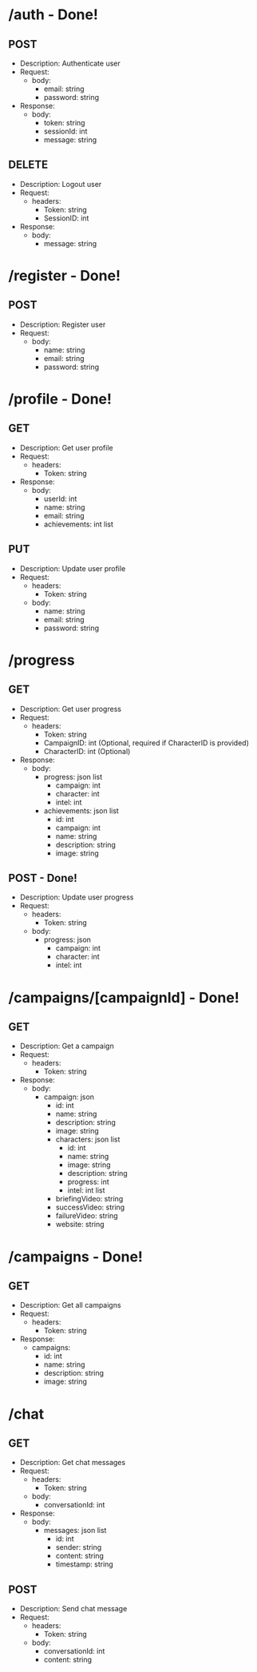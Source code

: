# /auth - Done!
## POST
- Description: Authenticate user
- Request:
    - body:
        - email: string
        - password: string
- Response:
    - body:
        - token: string
        - sessionId: int
        - message: string

## DELETE
- Description: Logout user
- Request:
    - headers:
        - Token: string
        - SessionID: int
- Response:
    - body:
        - message: string

# /register - Done!
## POST
- Description: Register user
- Request:
    - body:
        - name: string
        - email: string
        - password: string

# /profile - Done!
## GET
- Description: Get user profile
- Request:
    - headers:
        - Token: string
- Response:
    - body:
        - userId: int
        - name: string
        - email: string
        - achievements: int list

## PUT
- Description: Update user profile
- Request:
    - headers:
        - Token: string
    - body:
        - name: string
        - email: string
        - password: string

# /progress
## GET
- Description: Get user progress
- Request:
    - headers:
        - Token: string
        - CampaignID: int (Optional, required if CharacterID is provided)
        - CharacterID: int (Optional)
- Response:
    - body:
        - progress: json list
            - campaign: int
            - character: int
            - intel: int
        - achievements: json list
            - id: int
            - campaign: int
            - name: string
            - description: string
            - image: string

## POST - Done!
- Description: Update user progress
- Request:
    - headers:
        - Token: string
    - body:
        - progress: json
            - campaign: int
            - character: int
            - intel: int

# /campaigns/[campaignId] - Done!
## GET
- Description: Get a campaign
- Request:
    - headers:
        - Token: string
- Response:
    - body:
        - campaign: json
            - id: int
            - name: string
            - description: string
            - image: string
            - characters: json list
                - id: int
                - name: string
                - image: string
                - description: string
                - progress: int
                - intel: int list
            - briefingVideo: string
            - successVideo: string
            - failureVideo: string
            - website: string

# /campaigns - Done!
## GET
- Description: Get all campaigns
- Request:
    - headers:
        - Token: string
- Response:
    - campaigns:
        - id: int
        - name: string
        - description: string
        - image: string

# /chat
## GET
- Description: Get chat messages
- Request:
    - headers:
        - Token: string
    - body:
        - conversationId: int
- Response:
    - body:
        - messages: json list
            - id: int
            - sender: string
            - content: string
            - timestamp: string

## POST
- Description: Send chat message
- Request:
    - headers:
        - Token: string
    - body:
        - conversationId: int
        - content: string